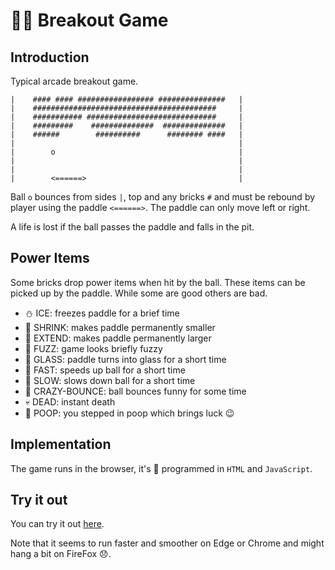 # :8ball::dash: Breakout Game

## Introduction
Typical arcade breakout game.
```
|    #### #### ################# ###############   |
|    #########################################     |
|    ########### #############################     |
|    #########    ##############  ##############   |
|    ######        ##########      ######## ####   |
|                                                  |
|        o                                         |
|                                                  |
|                                                  |
|        <======>                                  |
```

Ball `o` bounces from sides `|`, top and any bricks `#` and must be rebound by player 
using the paddle `<======>`. 
The paddle can only move left or right. 

A life is lost if the ball passes the paddle and falls in the pit.


## Power Items

Some bricks drop power items when hit by the ball. 
These items can be picked up by the paddle. 
While some are good others are bad. 

* &#9924; ICE: freezes paddle for a brief time
* &#128405; SHRINK: makes paddle permanently smaller
* &#128406; EXTEND: makes paddle permanently larger
* &#128123; FUZZ: game looks briefly fuzzy
* &#128064; GLASS: paddle turns into glass for a short time
* &#128007; FAST: speeds up ball for a short time
* &#128012; SLOW: slows down ball for a short time
* &#129313; CRAZY-BOUNCE: ball bounces funny for some time
* &#128128; DEAD: instant death
* &#128169; POOP: you stepped in poop which brings luck :wink:


## Implementation

The game runs in the browser, it's :balloon: programmed in `HTML` and `JavaScript`.


## Try it out

You can try it out [here](http://bauplanung-dittmar.de/breakout).

Note that it seems to run faster and smoother on Edge or Chrome and might hang a bit on FireFox :disappointed:.
